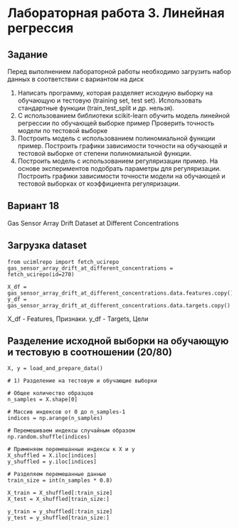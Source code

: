# Лабораторная работа 3. Линейная регрессия
## Задание
Перед выполнением лабораторной работы необходимо загрузить набор данных в соответствии с вариантом на диск

1. Написать программу, которая разделяет исходную выборку на обучающую и тестовую (training set, test set). Использовать стандартные функции (train_test_split и др. нельзя).
2. С использованием библиотеки scikit-learn обучить модель линейной регрессии по обучающей выборке пример
Проверить точность модели по тестовой выборке
3. Построить модель с использованием полиномиальной функции пример. Построить графики зависимости точности на обучающей и тестовой выборке от степени полиномиальной функции.
4. Построить модель с использованием регуляризации пример. На основе экспериментов подобрать параметры для регуляризации. Построить графики зависимости точности модели на обучающей и тестовой выборках от коэффициента регуляризации.
## Вариант 18
Gas Sensor Array Drift Dataset at Different Concentrations

## Загрузка dataset
```
from ucimlrepo import fetch_ucirepo
gas_sensor_array_drift_at_different_concentrations = fetch_ucirepo(id=270)

X_df = gas_sensor_array_drift_at_different_concentrations.data.features.copy()
y_df = gas_sensor_array_drift_at_different_concentrations.data.targets.copy()
```
X_df - Features, Признаки. y_df - Targets, Цели

## Разделение исходной выборки на обучающую и тестовую в соотношении (20/80)
```
X, y = load_and_prepare_data()

# 1) Разделение на тестовую и обучающие выборки

# Общее количество образцов
n_samples = X.shape[0]

# Массив индексов от 0 до n_samples-1
indices = np.arange(n_samples)

# Перемешиваем индексы случайным образом
np.random.shuffle(indices)

# Применяем перемешанные индексы к X и y
X_shuffled = X.iloc[indices]
y_shuffled = y.iloc[indices]

# Разделяем перемешанные данные
train_size = int(n_samples * 0.8)

X_train = X_shuffled[:train_size]
X_test = X_shuffled[train_size:]

y_train = y_shuffled[:train_size]
y_test = y_shuffled[train_size:]

```
